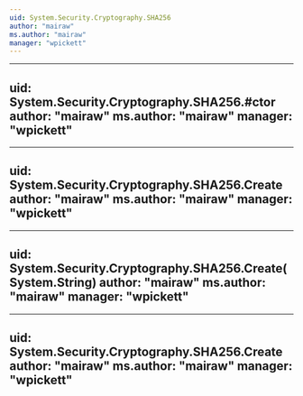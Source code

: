 ```yaml
---
uid: System.Security.Cryptography.SHA256
author: "mairaw"
ms.author: "mairaw"
manager: "wpickett"
---
```


---
uid: System.Security.Cryptography.SHA256.#ctor
author: "mairaw"
ms.author: "mairaw"
manager: "wpickett"
---

---
uid: System.Security.Cryptography.SHA256.Create
author: "mairaw"
ms.author: "mairaw"
manager: "wpickett"
---

---
uid: System.Security.Cryptography.SHA256.Create(System.String)
author: "mairaw"
ms.author: "mairaw"
manager: "wpickett"
---

---
uid: System.Security.Cryptography.SHA256.Create
author: "mairaw"
ms.author: "mairaw"
manager: "wpickett"
---
